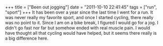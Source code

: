 +++
title = ["Been out jogging"]
date = "2011-10-10 22:41:45"
tags = ["run", "sport"]
+++
It has been over a year since the last time I went for a run. It was never
really my favorite sport, and once I started cycling, there really was no
point to it. Since I am on a bike break, I figured I would go for a jog. I
didn't go fast nor far but somehow ended with real muscle pain. I would have
thought all that cycling would have helped, but it seems there really is a big
difference here.

